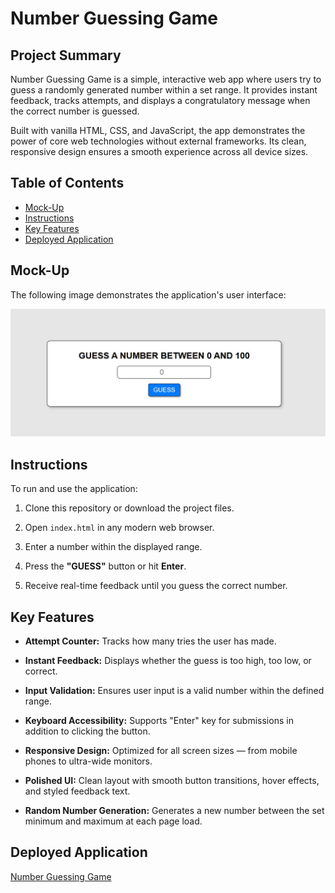 # Number Guessing Game

## Project Summary

Number Guessing Game is a simple, interactive web app where users try to guess a randomly generated number within a set range. It provides instant feedback, tracks attempts, and displays a congratulatory message when the correct number is guessed.

Built with vanilla HTML, CSS, and JavaScript, the app demonstrates the power of core web technologies without external frameworks. Its clean, responsive design ensures a smooth experience across all device sizes.

## Table of Contents

- [Mock-Up](#mock-up)
- [Instructions](#instructions)
- [Key Features](#key-features)
- [Deployed Application](#deployed-application)

## Mock-Up

The following image demonstrates the application's user interface:

![Number Guessing Game ](./assets/images/sc.jpg)


## Instructions

To run and use the application:

1. Clone this repository or download the project files.

2. Open `index.html` in any modern web browser.

3. Enter a number within the displayed range.

4. Press the **"GUESS"** button or hit **Enter**.

5. Receive real-time feedback until you guess the correct number.

## Key Features

- **Attempt Counter:** Tracks how many tries the user has made.

- **Instant Feedback:** Displays whether the guess is too high, too low, or correct.

- **Input Validation:** Ensures user input is a valid number within the defined range.

- **Keyboard Accessibility:** Supports "Enter" key for submissions in addition to clicking the button.

- **Responsive Design:** Optimized for all screen sizes — from mobile phones to ultra-wide monitors.

- **Polished UI:** Clean layout with smooth button transitions, hover effects, and styled feedback text.

- **Random Number Generation:** Generates a new number between the set minimum and maximum at each page load.

## Deployed Application

[Number Guessing Game](https://gilmerperez.github.io/number-guessing-game/)